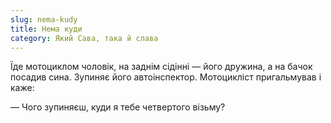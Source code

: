 ```yaml
---
slug: nema-kudy
title: Нема куди
category: Який Сава, така й слава
---
```

Їде мотоциклом чоловік, на заднім сідінні — його дружина, а на бачок посадив сина. Зупиняє його автоінспектор. Мотоцикліст пригальмував і каже:

— Чого зупиняєш, куди я тебе четвертого візьму?
